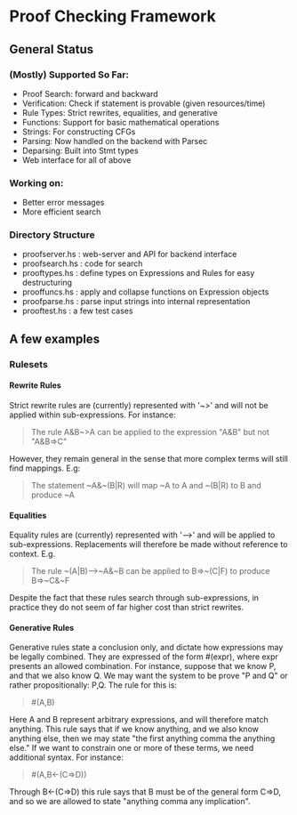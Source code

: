 # Proof Checking Framework

## General Status 

### (Mostly) Supported So Far:

+ Proof Search: forward and backward
+ Verification: Check if statement is provable (given resources/time)
+ Rule Types: Strict rewrites, equalities, and generative
+ Functions: Support for basic mathematical operations
+ Strings: For constructing CFGs
+ Parsing: Now handled on the backend with Parsec
+ Deparsing: Built into Stmt types
+ Web interface for all of above

### Working on:

+ Better error messages
+ More efficient search

### Directory Structure

+ proofserver.hs  :  web-server and API for backend interface
+ proofsearch.hs  :  code for search
+ prooftypes.hs   :  define types on Expressions and Rules for easy destructuring
+ prooffuncs.hs   :  apply and collapse functions on Expression objects
+ proofparse.hs   :  parse input strings into internal representation
+ prooftest.hs    :  a few test cases

## A few examples

### Rulesets

#### Rewrite Rules

Strict rewrite rules are (currently) represented with '~>' and will not be applied within sub-expressions. For instance: 

> The rule A&B~>A can be applied to the expression "A&B" but not "A&B=>C"

However, they remain general in the sense that more complex terms will still find mappings. E.g:

> The statement ~A&~(B|R) will map ~A to A and ~(B|R) to B and produce ~A

#### Equalities

Equality rules are (currently) represented with '-->' and will be applied to sub-expressions. Replacements will therefore be made without reference to context. E.g.

> The rule ~(A|B)-->~A&~B can be applied to B=>~(C|F) to produce B=>~C&~F

Despite the fact that these rules search through sub-expressions, in practice they do not seem of far higher cost than strict rewrites.

#### Generative Rules

Generative rules state a conclusion only, and dictate how expressions may be legally combined. They are expressed of the form #(expr), where expr presents an allowed combination. For instance, suppose that we know P, and that we also know Q. We may want the system to be prove "P and Q" or rather propositionally: P,Q. The rule for this is:

> \#(A,B)

Here A and B represent arbitrary expressions, and will therefore match anything. This rule says that if we know anything, and we also know anything else, then we may state "the first anything comma the anything else." If we want to constrain one or more of these terms, we need additional syntax. For instance:

> \#(A,B<-(C=>D))

Through B<-(C=>D) this rule says that B must be of the general form C=>D, and so we are allowed to state "anything comma any implication".